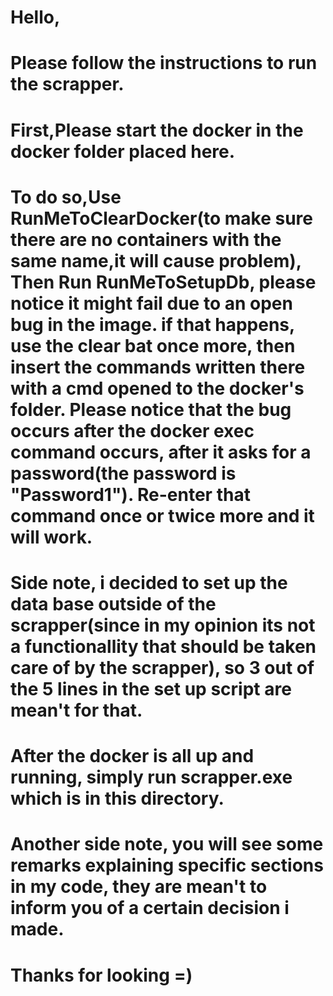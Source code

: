 # Hello,
# Please follow the instructions to run the scrapper.
# First,Please start the docker in the docker folder placed here.
# To do so,Use RunMeToClearDocker(to make sure there are no containers with the same name,it will cause problem), Then Run RunMeToSetupDb, please notice it might fail due to an open bug in the image. if that happens, use the clear bat once more, then insert the commands written there with a cmd opened to the docker's folder. Please notice that the bug occurs after the docker exec command occurs, after it asks for a password(the password is "Password1"). Re-enter that command once or twice more and it will work.
# Side note, i decided to set up the data base outside of the scrapper(since in my opinion its not a functionallity that should be taken care of by the scrapper), so 3 out of the 5 lines in the set up script are mean't for that.
# After the docker is all up and running, simply run scrapper.exe which is in this directory.
# Another side note, you will see some remarks explaining specific sections in my code, they are mean't to inform you of a certain decision i made.

# Thanks for looking =)